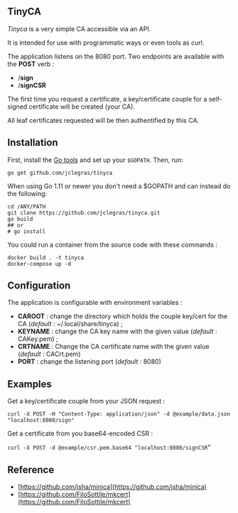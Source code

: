 ## TinyCA

*Tinyca* is a very simple CA accessible via an API.

It is intended for use with programmatic ways or even tools as curl.

The application listens on the 8080 port.
Two endpoints are available with the **POST** verb :

 - /**sign**
 - /**signCSR**

The first time you request a certificate, a key/certificate couple for a self-signed certificate will be created (your CA).

All leaf certificates requested will be then authentified by this CA.

## Installation

First, install the  [Go tools](https://golang.org/dl/)  and set up your  `$GOPATH`. Then, run:

`go get github.com/jclegras/tinyca`

When using Go 1.11 or newer you don't need a $GOPATH and can instead do the following:

```
cd /ANY/PATH
git clone https://github.com/jclegras/tinyca.git
go build
## or
# go install
```

You could run a container from the source code with these commands :

```
docker build . -t tinyca
docker-compose up -d
```

## Configuration

The application is configurable with environment variables :

 - **CAROOT** : change the directory which holds the couple key/cert for the CA (*default* : ~/.local/share/tinyca) ;
 - **KEYNAME** : change the CA key name with the given value (*default* : CAKey.pem) ;
 - **CRTNAME** : Change the CA certificate name with the given value (*default* : CACrt.pem)
 - **PORT** : change the listening port (*default* : 8080)

## Examples

Get a key/certificate couple from your JSON request :

`curl -X POST -H "Content-Type: application/json" -d @example/data.json "localhost:8080/sign"`

Get a certificate from you base64-encoded CSR :

`curl -X POST -d @example/csr.pem.base64 "localhost:8080/signCSR`"

## Reference

- [https://github.com/jsha/minica](https://github.com/jsha/minica)
- [https://github.com/FiloSottile/mkcert](https://github.com/FiloSottile/mkcert)
